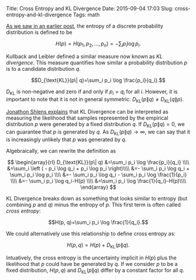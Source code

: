Title: Cross Entropy and KL Divergence
Date: 2015-09-04 17:03
Slug: cross-entropy-and-kl-divergence
Tags: math


[As we saw in an earlier post](http://stiglerdiet.com/blog/2015/Sep/04/entropy-of-a-discrete-probability-distribution/), the entropy of a discrete probability distribution is defined to be

$$H(p)=H(p_1,p_2,\ldots,p_n)=-\sum_{i}p_i \log p_i.$$

Kullback and Leibler defined a similar measure now known as _KL divergence_. This measure quantifies how similar a probability distribution $p$ is to a candidate distribution $q$.

$$D_{\text{KL}}(p\| q)=\sum_i p_i \log \frac{p_i}{q_i}.$$

$D_\text{KL}$ is non-negative and zero if and only if $p_i=q_i$ for all $i$. However, it is important to note that it is not in general symmetric: $D_{\text{KL}}(p\| q) \neq D_{\text{KL}}(q\| p)$.

[Jonathon Shlens explains](http://arxiv.org/pdf/1404.2000v1.pdf) that KL Divergence can be interpreted as measuring the likelihood that samples represented by the empirical distribution $p$ were generated by a fixed distribution $q$. If $D_{\text{KL}}(p\| q)=0$, we can guarantee that $p$ is generated by $q$. As $D_{\text{KL}}(p\| q)\rightarrow\infty$, we can say that it is increasingly unlikely that $p$ was generated by $q$.

Algebraically, we can rewrite the definition as

$$
\begin{array}{rl}
D_{\text{KL}}(p\| q)
    &=\sum_i p_i \log \frac{p_i}{q_i} \\\\
    &=\sum_i \left ( - p_i \log q_i +  p_i \log p_i \right)\\\\
    &=- \sum_i p_i \log q_i + \sum_i  p_i \log p_i \\\\
    &=- \sum_i p_i \log q_i - \sum_i  p_i \log \frac{1}{p_i} \\\\
    &=- \sum_i p_i \log q_i-H(p) \\\\
    &=\sum_i p_i \log \frac{1}{q_i}-H(p)\\\\
\end{array}
$$

KL Divergence breaks down as something that looks similar to entropy (but combining $p$ and $q$) minus the entropy of $p$. This first term is often called _cross entropy_:

$$H(p, q)=\sum_i p_i \log \frac{1}{q_i}.$$

We could alternatively use this relationship to define cross entropy as:

$$H(p, q)=H(p) + D_\text{KL}(p\| q).$$

Intuatively, the cross entropy is the uncertainty implicit in $H(p)$ plus the likelihood that $p$ could have be generated by $q$. If we consider $p$ to be a fixed distribution, $H(p, q)$ and $D_\text{KL}(p \| q)$ differ by a constant factor for all $q$.

